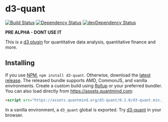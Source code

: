 # d3-quant

[![Build Status](https://travis-ci.org/quantmind/d3-quant.svg?branch=master)](https://travis-ci.org/quantmind/d3-quant)
[![Dependency Status](https://david-dm.org/quantmind/d3-quant.svg)](https://david-dm.org/quantmind/d3-quant)
[![devDependency Status](https://david-dm.org/quantmind/d3-quant/dev-status.svg)](https://david-dm.org/quantmind/d3-quant#info=devDependencies)

**PRE ALPHA - DONT USE IT**

This is a [d3 plugin](https://bost.ocks.org/mike/d3-plugin/) for quantitative
data analysis, quantitative finance and more.

## Installing

If you use [NPM](https://www.npmjs.com/package/d3-quant),
``npm install d3-quant``. Otherwise, download the
[latest release](https://github.com/quantmind/d3-quant/releases/latest).
The released bundle supports AMD, CommonJS, and vanilla environments.
Create a custom build using [Rollup](https://github.com/rollup/rollup) or
your preferred bundler.
You can also load directly from https://assets.quantmind.com:
```html
<script src="https://assets.quantmind.org/d3-quant/0.1.0/d3-quant.min.js"></script>
```
In a vanilla environment, a ``d3_quant`` global is exported.
Try [d3-quant](https://tonicdev.com/npm/d3-quant) in your browser.
